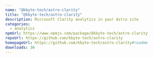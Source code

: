 ```yaml
---
name: "@kbyte-tech/astro-clarity"
title: "@kbyte-tech/astro-clarity"
description: Microsoft Clarity analytics in your Astro site
categories:
  - analytics
npmUrl: https://www.npmjs.com/package/@kbyte-tech/astro-clarity
repoUrl: https://github.com/kbyte-tech/astro-clarity
homepageUrl: https://github.com/kbyte-tech/astro-clarity#readme
downloads: 36
---
```

